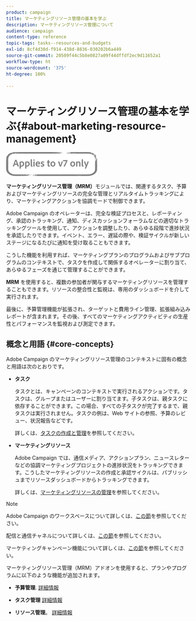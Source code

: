 ```yaml
---
product: campaign
title: マーケティングリソース管理の基本を学ぶ
description: マーケティングリソース管理について
audience: campaign
content-type: reference
topic-tags: tasks--resources-and-budgets
exl-id: 8cf4d30d-f914-438d-8836-030202b6a449
source-git-commit: 20509f44c5b8e0827a09f44dffdf2ec9d11652a1
workflow-type: ht
source-wordcount: '375'
ht-degree: 100%

---
```


# マーケティングリソース管理の基本を学ぶ{#about-marketing-resource-management}

![](../../assets/v7-only.svg)

**マーケティングリソース管理（MRM）**&#x200B;モジュールでは、関連するタスク、予算およびマーケティングリソースの完全な管理とリアルタイムトラッキングにより、マーケティングアクションを協調モードで制御できます。

Adobe Campaign のオペレーターは、完全な検証プロセスと、レポーティング、承認のトラッキング、通知、ディスカッションフォーラムなどの適切なトラッキングツールを使用して、アクションを調整したり、あらゆる段階で進捗状況を承認したりできます。イベント、エラー、遅延の際や、検証サイクルが新しいステージになるたびに通知を受け取ることもできます。

こうした機能を利用すれば、マーケティングプランのプログラムおよびサブプログラムのコンテキストで、タスクを作成して関係するオペレーターに割り当て、あらゆるフェーズを通じて管理することができます。

**MRM** を使用すると、複数の参加者が関与するマーケティングリソースを管理することもできます。リソースの整合性と監視は、専用のダッシュボードを介して実行されます。

最後に、予算管理機能が拡張され、ターゲットと費用ライン管理、拡張組み込みレポートが含まれます。その後、すべてのマーケティングアクティビティの生産性とパフォーマンスを監視および測定できます。

## 概念と用語 {#core-concepts}

Adobe Campaign のマーケティングリソース管理のコンテキストに固有の概念と用語は次のとおりです。

* **タスク**

   タスクとは、キャンペーンのコンテキストで実行されるアクションです。タスクは、グループまたはユーザーに割り当てます。子タスクは、親タスクに依存することができます。この場合、すべての子タスクが完了するまで、親タスクは実行されません。タスクの例は、Web サイトの参照、予算のレビュー、状況報告などです。

   詳しくは、[タスクの作成と管理](../../mrm/using/creating-and-managing-tasks.md)を参照してください。

* **マーケティングリソース**

   Adobe Campaign では、通信メディア、アクションプラン、ニュースレターなどの協調マーケティングプロジェクトの進捗状況をトラッキングできます。こうしたマーケティングリソースの作成と承認サイクルは、パブリッシュまでリソースダッシュボードからトラッキングできます。

   詳しくは、[マーケティングリソースの管理](../../mrm/using/managing-marketing-resources.md)を参照してください。

>[!NOTE]
>
>Adobe Campaign のワークスペースについて詳しくは、[この節](../../platform/using/adobe-campaign-workspace.md)を参照してください。
>  
>配信と通信チャネルについて詳しくは、[この節](../../delivery/using/steps-about-delivery-creation-steps.md)を参照してください。
>
>マーケティングキャンペーン機能について詳しくは、[この節](../../campaign/using/accessing-marketing-campaigns.md)を参照してください。

マーケティングリソース管理（MRM）アドオンを使用すると、プランやプログラムに以下のような機能が追加されます。

* **予算管理**. [詳細情報](../../mrm/using/controlling-costs.md)

* **タスク管理** [詳細情報](../../mrm/using/creating-and-managing-tasks.md)

* **リソース管理**。 [詳細情報](../../mrm/using/managing-marketing-resources.md)
